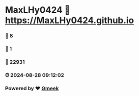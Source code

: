# MaxLHy0424 :link: https://MaxLHy0424.github.io 
### :page_facing_up: [8](https://MaxLHy0424.github.io/tag.html) 
### :speech_balloon: 1 
### :hibiscus: 22931 
### :alarm_clock: 2024-08-28 09:12:02 
### Powered by :heart: [Gmeek](https://github.com/Meekdai/Gmeek)
